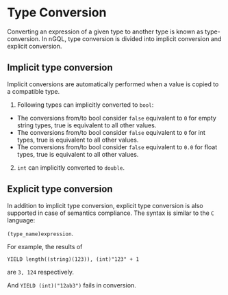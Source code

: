 # Type Conversion

Converting an expression of a given type to another type is known as type-conversion. In nGQL,  type conversion is divided into implicit conversion and explicit conversion.

## Implicit type conversion

Implicit conversions are automatically performed when a value is copied to a compatible type.

1. Following types can implicitly converted to `bool`:

- The conversions from/to bool consider `false` equivalent to `0` for empty string types, true is equivalent to all other values.
- The conversions from/to bool consider `false` equivalent to `0` for int types, true is equivalent to all other values.
- The conversions from/to bool consider `false` equivalent to `0.0` for float types, true is equivalent to all other values.

2. `int` can implicitly converted to `double`.

## Explicit type conversion

In addition to implicit type conversion, explicit type conversion is also supported in case of semantics compliance. The syntax is similar to the `C` language:

`(type_name)expression`.

For example, the results of

`YIELD length((string)(123)), (int)"123" + 1`

are `3, 124` respectively.

And `YIELD (int)("12ab3")` fails in conversion.
